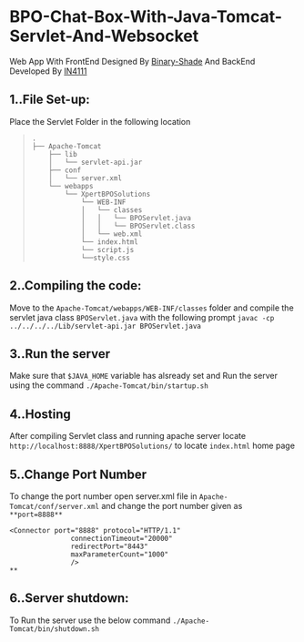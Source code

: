 # BPO-Chat-Box-With-Java-Tomcat-Servlet-And-Websocket
Web App With FrontEnd Designed By [Binary-Shade](https://github.com/Binary-Shade) And BackEnd Developed By [IN4111](https://github.com/IN4111)
## 1..File Set-up:
Place the Servlet Folder in the following location
>
> ```
> .
> ├── Apache-Tomcat
>     ├── lib
>     │   └── servlet-api.jar
>     ├── conf
>     │   └── server.xml
>     └── webapps
>         └── XpertBPOSolutions
>             └── WEB-INF
>             │   └── classes
>             │   │   └── BPOServlet.java
>             │   │   └── BPOServlet.class
>             │   └── web.xml
>             └── index.html
>             └── script.js
>             └──style.css  
> ```
## 2..Compiling the code:
Move to the ```Apache-Tomcat/webapps/WEB-INF/classes``` folder and compile the servlet java class ```BPOServlet.java```
with the following prompt
```javac -cp ../../../../Lib/servlet-api.jar BPOServlet.java```
## 3..Run the server
Make sure that ```$JAVA_HOME``` variable has alsready set and Run the server using the command
```./Apache-Tomcat/bin/startup.sh```
## 4..Hosting
After compiling Servlet class and running apache server locate ```http://localhost:8888/XpertBPOSolutions/``` to locate ```index.html``` home page
## 5..Change Port Number
To change the port number open server.xml file in ```Apache-Tomcat/conf/server.xml``` and change the port number given as ```**port=8888**```
```**
<Connector port="8888" protocol="HTTP/1.1"
               connectionTimeout="20000"
               redirectPort="8443"
               maxParameterCount="1000"
               />
**
```
## 6..Server shutdown:
To Run the server use the below command
```./Apache-Tomcat/bin/shutdown.sh```
